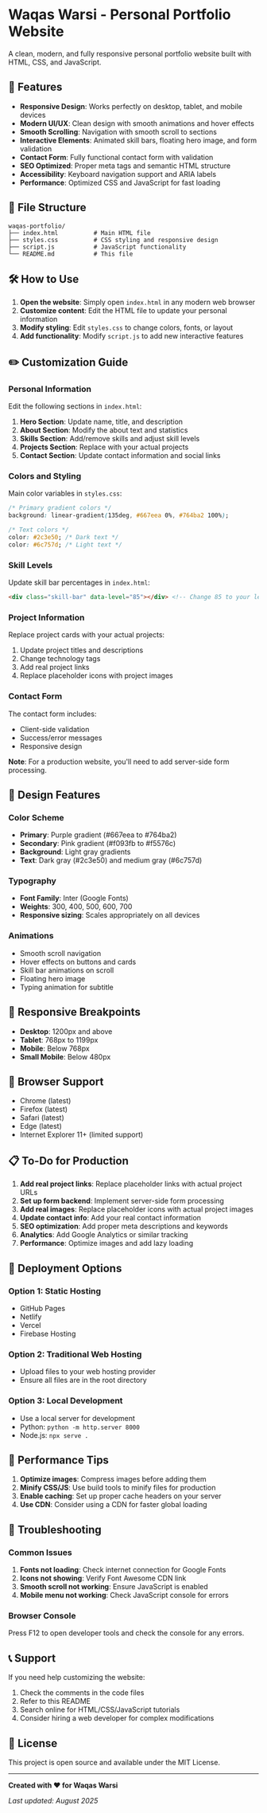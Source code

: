 # Waqas Warsi - Personal Portfolio Website

A clean, modern, and fully responsive personal portfolio website built with HTML, CSS, and JavaScript.

## 🚀 Features

- **Responsive Design**: Works perfectly on desktop, tablet, and mobile devices
- **Modern UI/UX**: Clean design with smooth animations and hover effects
- **Smooth Scrolling**: Navigation with smooth scroll to sections
- **Interactive Elements**: Animated skill bars, floating hero image, and form validation
- **Contact Form**: Fully functional contact form with validation
- **SEO Optimized**: Proper meta tags and semantic HTML structure
- **Accessibility**: Keyboard navigation support and ARIA labels
- **Performance**: Optimized CSS and JavaScript for fast loading

## 📁 File Structure

```
waqas-portfolio/
├── index.html          # Main HTML file
├── styles.css          # CSS styling and responsive design
├── script.js           # JavaScript functionality
└── README.md           # This file
```

## 🛠️ How to Use

1. **Open the website**: Simply open `index.html` in any modern web browser
2. **Customize content**: Edit the HTML file to update your personal information
3. **Modify styling**: Edit `styles.css` to change colors, fonts, or layout
4. **Add functionality**: Modify `script.js` to add new interactive features

## ✏️ Customization Guide

### Personal Information
Edit the following sections in `index.html`:

1. **Hero Section**: Update name, title, and description
2. **About Section**: Modify the about text and statistics
3. **Skills Section**: Add/remove skills and adjust skill levels
4. **Projects Section**: Replace with your actual projects
5. **Contact Section**: Update contact information and social links

### Colors and Styling
Main color variables in `styles.css`:

```css
/* Primary gradient colors */
background: linear-gradient(135deg, #667eea 0%, #764ba2 100%);

/* Text colors */
color: #2c3e50; /* Dark text */
color: #6c757d; /* Light text */
```

### Skill Levels
Update skill bar percentages in `index.html`:

```html
<div class="skill-bar" data-level="85"></div> <!-- Change 85 to your level -->
```

### Project Information
Replace project cards with your actual projects:

1. Update project titles and descriptions
2. Change technology tags
3. Add real project links
4. Replace placeholder icons with project images

### Contact Form
The contact form includes:
- Client-side validation
- Success/error messages
- Responsive design

**Note**: For a production website, you'll need to add server-side form processing.

## 🎨 Design Features

### Color Scheme
- **Primary**: Purple gradient (#667eea to #764ba2)
- **Secondary**: Pink gradient (#f093fb to #f5576c)
- **Background**: Light gray gradients
- **Text**: Dark gray (#2c3e50) and medium gray (#6c757d)

### Typography
- **Font Family**: Inter (Google Fonts)
- **Weights**: 300, 400, 500, 600, 700
- **Responsive sizing**: Scales appropriately on all devices

### Animations
- Smooth scroll navigation
- Hover effects on buttons and cards
- Skill bar animations on scroll
- Floating hero image
- Typing animation for subtitle

## 📱 Responsive Breakpoints

- **Desktop**: 1200px and above
- **Tablet**: 768px to 1199px
- **Mobile**: Below 768px
- **Small Mobile**: Below 480px

## 🔧 Browser Support

- Chrome (latest)
- Firefox (latest)
- Safari (latest)
- Edge (latest)
- Internet Explorer 11+ (limited support)

## 📋 To-Do for Production

1. **Add real project links**: Replace placeholder links with actual project URLs
2. **Set up form backend**: Implement server-side form processing
3. **Add real images**: Replace placeholder icons with actual project images
4. **Update contact info**: Add your real contact information
5. **SEO optimization**: Add proper meta descriptions and keywords
6. **Analytics**: Add Google Analytics or similar tracking
7. **Performance**: Optimize images and add lazy loading

## 🚀 Deployment Options

### Option 1: Static Hosting
- GitHub Pages
- Netlify
- Vercel
- Firebase Hosting

### Option 2: Traditional Web Hosting
- Upload files to your web hosting provider
- Ensure all files are in the root directory

### Option 3: Local Development
- Use a local server for development
- Python: `python -m http.server 8000`
- Node.js: `npx serve .`

## 🎯 Performance Tips

1. **Optimize images**: Compress images before adding them
2. **Minify CSS/JS**: Use build tools to minify files for production
3. **Enable caching**: Set up proper cache headers on your server
4. **Use CDN**: Consider using a CDN for faster global loading

## 🐛 Troubleshooting

### Common Issues

1. **Fonts not loading**: Check internet connection for Google Fonts
2. **Icons not showing**: Verify Font Awesome CDN link
3. **Smooth scroll not working**: Ensure JavaScript is enabled
4. **Mobile menu not working**: Check JavaScript console for errors

### Browser Console
Press F12 to open developer tools and check the console for any errors.

## 📞 Support

If you need help customizing the website:

1. Check the comments in the code files
2. Refer to this README
3. Search online for HTML/CSS/JavaScript tutorials
4. Consider hiring a web developer for complex modifications

## 📄 License

This project is open source and available under the MIT License.

---

**Created with ❤️ for Waqas Warsi**

*Last updated: August 2025*

